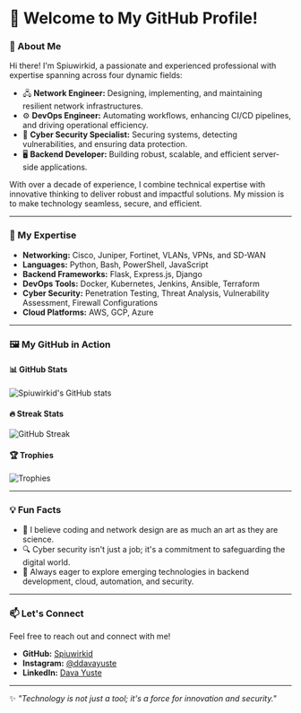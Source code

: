# 👋 Welcome to My GitHub Profile!

### 🌟 About Me
Hi there! I'm Spiuwirkid, a passionate and experienced professional with expertise spanning across four dynamic fields:

- 🖧 **Network Engineer:** Designing, implementing, and maintaining resilient network infrastructures.
- ⚙️ **DevOps Engineer:** Automating workflows, enhancing CI/CD pipelines, and driving operational efficiency.
- 🔐 **Cyber Security Specialist:** Securing systems, detecting vulnerabilities, and ensuring data protection.
- 🖥️ **Backend Developer:** Building robust, scalable, and efficient server-side applications.

With over a decade of experience, I combine technical expertise with innovative thinking to deliver robust and impactful solutions. My mission is to make technology seamless, secure, and efficient.

---

### 🚀 My Expertise
- **Networking:** Cisco, Juniper, Fortinet, VLANs, VPNs, and SD-WAN
- **Languages:** Python, Bash, PowerShell, JavaScript
- **Backend Frameworks:** Flask, Express.js, Django
- **DevOps Tools:** Docker, Kubernetes, Jenkins, Ansible, Terraform
- **Cyber Security:** Penetration Testing, Threat Analysis, Vulnerability Assessment, Firewall Configurations
- **Cloud Platforms:** AWS, GCP, Azure

---

### 🖼️ My GitHub in Action

#### 📊 GitHub Stats
![Spiuwirkid's GitHub stats](https://github-readme-stats.vercel.app/api?username=Spiuwirkid&show_icons=true&theme=tokyonight)

#### 🔥 Streak Stats
![GitHub Streak](https://github-readme-streak-stats.herokuapp.com/?user=Spiuwirkid&theme=tokyonight)

#### 🏆 Trophies
![Trophies](https://github-profile-trophy.vercel.app/?username=Spiuwirkid&theme=radical&margin-w=15&margin-h=15)

---

### 💡 Fun Facts
- 🎨 I believe coding and network design are as much an art as they are science.
- 🔍 Cyber security isn't just a job; it's a commitment to safeguarding the digital world.
- 🌱 Always eager to explore emerging technologies in backend development, cloud, automation, and security.

---

### 📫 Let's Connect
Feel free to reach out and connect with me!

- **GitHub:** [Spiuwirkid](https://github.com/Spiuwirkid)
- **Instagram:** [@ddavayuste](https://www.instagram.com/ddavayuste)
- **LinkedIn:** [Dava Yuste](https://www.linkedin.com/in/dava-yuste)

---

✨ *"Technology is not just a tool; it's a force for innovation and security."*
